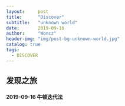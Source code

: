 ```yaml
---
layout:     post
title:      "Discover"
subtitle:   "unknown world"
date:       2019-09-16
author:     "Woncz"
header-img: "img/post-bg-unknown-world.jpg"
catalog: true
tags:
  - DISCOVER
---
```



## 发现之旅

#### 2019-09-16 牛顿迭代法
